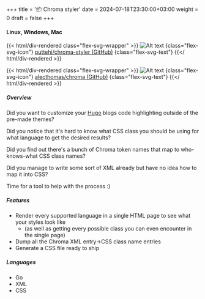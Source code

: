 +++
title = '📦 Chroma styler'
date = 2024-07-18T23:30:00+03:00
weight = 0
draft = false
+++

#### Linux, Windows, Mac

{{< html/div-rendered class="flex-svg-wrapper" >}}
![Alt text](svg/code-slash.svg)
{class="flex-svg-icon"}
[puttehi/chroma-styler (GitHub)](https://github.com/puttehi/chroma-styler/)
{class="flex-svg-text"}
{{</ html/div-rendered >}}

{{< html/div-rendered class="flex-svg-wrapper" >}}
![Alt text](svg/code-slash.svg)
{class="flex-svg-icon"}
[alecthomas/chroma (GitHub)](https://github.com/alecthomas/chroma/)
{class="flex-svg-text"}
{{</ html/div-rendered >}}

##### Overview

Did you want to customize your [Hugo](https://gohugo.io/) blogs code highlighting outside of the pre-made themes?

Did you notice that it's hard to know what CSS class you should be using for what language to get the desired results?

Did you find out there's a bunch of Chroma token names that map to who-knows-what CSS class names?

Did you manage to write some sort of XML already but have no idea how to map it into CSS?

Time for a tool to help with the process :)

##### Features

- Render every supported language in a single HTML page to see what your styles look like
  - (as well as getting every possible class you can even encounter in the single page)
- Dump all the Chroma XML entry->CSS class name entries
- Generate a CSS file ready to ship

##### Languages

- Go
- XML
- CSS
